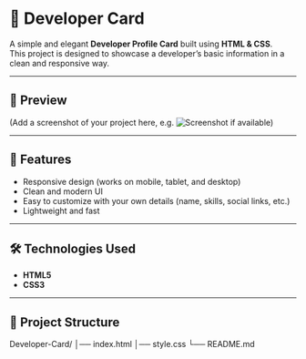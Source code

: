 
# 🌟 Developer Card  

A simple and elegant **Developer Profile Card** built using **HTML & CSS**.  
This project is designed to showcase a developer’s basic information in a clean and responsive way.  

---

## 📸 Preview  
(Add a screenshot of your project here, e.g. ![Screenshot](screenshot.png) if available)

---

## 🚀 Features  
- Responsive design (works on mobile, tablet, and desktop)  
- Clean and modern UI  
- Easy to customize with your own details (name, skills, social links, etc.)  
- Lightweight and fast  

---

## 🛠️ Technologies Used  
- **HTML5**  
- **CSS3**  

---

## 📂 Project Structure  
Developer-Card/
│── index.html
│── style.css
└── README.md


